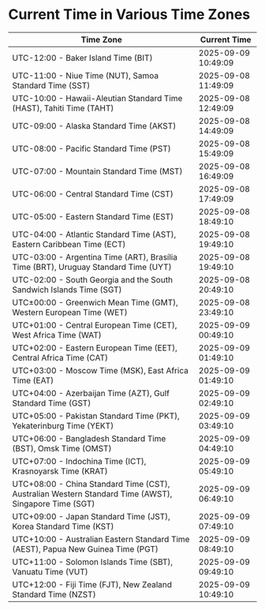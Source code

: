 # Current Time in Various Time Zones

| Time Zone | Current Time |
|-----------|--------------|
| UTC-12:00 - Baker Island Time (BIT) | 2025-09-09 10:49:09 |
| UTC-11:00 - Niue Time (NUT), Samoa Standard Time (SST) | 2025-09-08 11:49:09 |
| UTC-10:00 - Hawaii-Aleutian Standard Time (HAST), Tahiti Time (TAHT) | 2025-09-08 12:49:09 |
| UTC-09:00 - Alaska Standard Time (AKST) | 2025-09-08 14:49:09 |
| UTC-08:00 - Pacific Standard Time (PST) | 2025-09-08 15:49:09 |
| UTC-07:00 - Mountain Standard Time (MST) | 2025-09-08 16:49:09 |
| UTC-06:00 - Central Standard Time (CST) | 2025-09-08 17:49:09 |
| UTC-05:00 - Eastern Standard Time (EST) | 2025-09-08 18:49:10 |
| UTC-04:00 - Atlantic Standard Time (AST), Eastern Caribbean Time (ECT) | 2025-09-08 19:49:10 |
| UTC-03:00 - Argentina Time (ART), Brasília Time (BRT), Uruguay Standard Time (UYT) | 2025-09-08 19:49:10 |
| UTC-02:00 - South Georgia and the South Sandwich Islands Time (SGT) | 2025-09-08 20:49:10 |
| UTC±00:00 - Greenwich Mean Time (GMT), Western European Time (WET) | 2025-09-08 23:49:10 |
| UTC+01:00 - Central European Time (CET), West Africa Time (WAT) | 2025-09-09 00:49:10 |
| UTC+02:00 - Eastern European Time (EET), Central Africa Time (CAT) | 2025-09-09 01:49:10 |
| UTC+03:00 - Moscow Time (MSK), East Africa Time (EAT) | 2025-09-09 01:49:10 |
| UTC+04:00 - Azerbaijan Time (AZT), Gulf Standard Time (GST) | 2025-09-09 02:49:10 |
| UTC+05:00 - Pakistan Standard Time (PKT), Yekaterinburg Time (YEKT) | 2025-09-09 03:49:10 |
| UTC+06:00 - Bangladesh Standard Time (BST), Omsk Time (OMST) | 2025-09-09 04:49:10 |
| UTC+07:00 - Indochina Time (ICT), Krasnoyarsk Time (KRAT) | 2025-09-09 05:49:10 |
| UTC+08:00 - China Standard Time (CST), Australian Western Standard Time (AWST), Singapore Time (SGT) | 2025-09-09 06:49:10 |
| UTC+09:00 - Japan Standard Time (JST), Korea Standard Time (KST) | 2025-09-09 07:49:10 |
| UTC+10:00 - Australian Eastern Standard Time (AEST), Papua New Guinea Time (PGT) | 2025-09-09 08:49:10 |
| UTC+11:00 - Solomon Islands Time (SBT), Vanuatu Time (VUT) | 2025-09-09 09:49:10 |
| UTC+12:00 - Fiji Time (FJT), New Zealand Standard Time (NZST) | 2025-09-09 10:49:10 |
